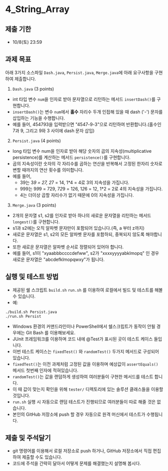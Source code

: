 # 4_String_Array

## 제출 기한

* 10/8(토) 23:59

## 과제 목표

아래 3가지 소스파일 `Dash.java`, `Persist.java`, `Merge.java`에 아래 요구사항을 구현하여 제출합니다.

1. `Dash.java` (3 points)

* int 타입 변수 `num`을 인자로 받아 문자열으로 리턴하는 메서드 `insertDash()`를 구현합니다.
* `insertDash()`는 변수 `num`에서 **홀수** 자리수 두개 인접해 있을 때 dash ('-') 문자를 삽입하는 기능을 수행합니다.
* 예를 들어, 454793을 입력받으면 "4547-9-3"으로 리턴하여 반환합니다.(홀수인 7과 9, 그리고 9와 3 사이에 dash 문자 삽입)

2. `Persist.java` (4 points)

* long 타입 변수 num을 인자로 받아 해당 숫자의 곱의 지속성(multiplicative persistence)를 계산하는 메서드 `persistence()`를 구현합니다.
* 곱의 지속성이란 숫자의 각 자리수를 곱하는 연산을 반복해서 고정된 한자리 숫자로 변할 때까지의 연산 횟수를 의미합니다.
* 예를 들어, 
    * 39는 3*9 = 27, 2*7 = 14, 1*4 = 4로 3의 지속성을 가집니다.
    * 999는 9*9*9 = 729, 7*2*9 = 126, 1*2*6 = 12, 1*2 = 2로 4의 지속성을 가집니다.
    * 4는 더이상 곱할 자리수가 없기 때문에 0의 지속성을 가집니다.

3. `Merge.java` (3 points)

* 2개의 문자열 s1, s2를 인자로 받아 하나의 새로운 문자열을 리턴하는 메서드 `longest()`를 구현합니다.
* s1과 s2에는 오직 알파벳 문자만이 포함되어 있습니다.(즉, a 부터 z까지)
* 새로운 문자열은 s1, s2의 모든 알파벳 문자를 포함하되, 중복되지 않도록 해야합니다.
* 또한 새로운 문자열은 알파벳 순서로 정렬되어 있어야 합니다.
* 예를 들어, s1이 "xyaabbbccccdefww", s2가 "xxxxyyyyabklmopq" 인 경우 새로운 문자열은 "abcdefklmopqwxy"가 됩니다.

## 실행 및 테스트 방법

* 제공된 쉘 스크립트 `build.sh` `run.sh` 를 이용하여 로컬에서 빌드 및 테스트를 해볼 수 있습니다.
* 예:
```
./build.sh Persist.java
./run.sh Persist
```
* Windows 환경의 커맨드라인이나 PowerShell에서 쉘스크립트가 동작이 안될 경우에는 Git Bash 를 이용해보세요.
* JUnit 프레임워크를 이용하며 코드 내에 @Test가 표시된 곳이 테스트 케이스 들입니다.
* 이번 테스트 케이스는 `fixedTest()` 와 `randomTest()` 두가지 메서드로 구성되어 있습니다.
* `fixedTest()`는 이전 과제처럼 고정된 값을 이용하며 예상값이 `assertEquals()` 메서드 첫번째 인자에 적혀있습니다.
* `randomTest()`는 값을 랜덤하게 생성하여 여러분들이 구현한 메서드를 테스트 합니다.
* 이 때 값이 맞는지 확인을 위해 `tester/` 디렉토리에 있는 솔루션 클래스들을 이용할 것입니다.
* `run.sh` 실행 시 자동으로 랜덤 테스트가 진행되므로 여러분들이 따로 해줄 것은 없습니다.
* 본인의 GitHub 저장소에 push 할 경우 자동으로 원격 머신에서 테스트가 수행됩니다.

## 제출 및 주석달기

* git 명령어를 이용해서 로컬 저장소로 push 하거나, GitHub 저장소에서 직접 편집하여 제출할 수도 있습니다.
* 코드에 주석을 간략히 달아서 어떻게 문제를 해결했는지 설명해 봅시다. 
